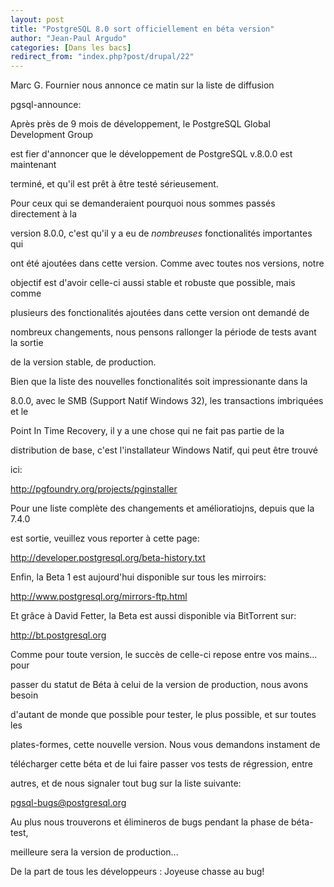 ```yaml
---
layout: post
title: "PostgreSQL 8.0 sort officiellement en béta version"
author: "Jean-Paul Argudo"
categories: [Dans les bacs]
redirect_from: "index.php?post/drupal/22"
---
```



<p></p>

<!--more-->


<p>

Marc G. Fournier nous annonce ce matin sur la liste de diffusion

pgsql-announce:</p>

<p>

Après près de 9 mois de développement, le PostgreSQL Global Development Group

est fier d'annoncer que le développement de PostgreSQL v.8.0.0 est maintenant

terminé, et qu'il est prêt à être testé sérieusement.

</p>

<p>

Pour ceux qui se demanderaient pourquoi nous sommes passés directement à la

version 8.0.0, c'est qu'il y a eu de *nombreuses* fonctionalités importantes qui

ont été ajoutées dans cette version. Comme avec toutes nos versions, notre

objectif est d'avoir celle-ci aussi stable et robuste que possible, mais comme

plusieurs des fonctionalités ajoutées dans cette version ont demandé de

nombreux changements, nous pensons rallonger la période de tests avant la sortie

de la version stable, de production.

</p>

<p>

Bien que la liste des nouvelles fonctionalités soit impressionante dans la

8.0.0, avec le SMB (Support Natif Windows 32), les transactions imbriquées et le

Point In Time Recovery, il y a une chose qui ne fait pas partie de la

distribution de base, c'est l'installateur Windows Natif, qui peut être trouvé

ici:<br />

<a href="http://pgfoundry.org/projects/pginstaller">

http://pgfoundry.org/projects/pginstaller</a>

</p>

<p>

Pour une liste complète des changements et amélioratiojns, depuis que la 7.4.0

est sortie, veuillez vous reporter à cette page:<br />

<a href="http://developer.postgresql.org/beta-history.txt">

http://developer.postgresql.org/beta-history.txt</a>

</p>

<p>

Enfin, la Beta 1 est aujourd'hui disponible sur tous les mirroirs:<br />

<a href="http://www.postgresql.org/mirrors-ftp.html">

http://www.postgresql.org/mirrors-ftp.html</a>

</p>

<p>

Et grâce à David Fetter, la Beta est aussi disponible via BitTorrent sur:<br />

<a href="http://bt.postgresql.org">

http://bt.postgresql.org</a>

</p>

<p>

Comme pour toute version, le succès de celle-ci repose entre vos mains... pour

passer du statut de Béta à celui de la version de production, nous avons besoin

d'autant de monde que possible pour tester, le plus possible, et sur toutes les

plates-formes, cette nouvelle version. Nous vous demandons instament de

télécharger cette béta et de lui faire passer vos tests de régression, entre

autres, et de nous signaler tout bug sur la liste suivante:<br />

<a href="mailto:pgsql-bugs@postgresql.org">

pgsql-bugs@postgresql.org</a>

</p>

<p>

Au plus nous trouverons et élimineros de bugs pendant la phase de béta-test,

meilleure sera la version de production...

</p>

<p>

De la part de tous les développeurs : Joyeuse chasse au bug!

</p>